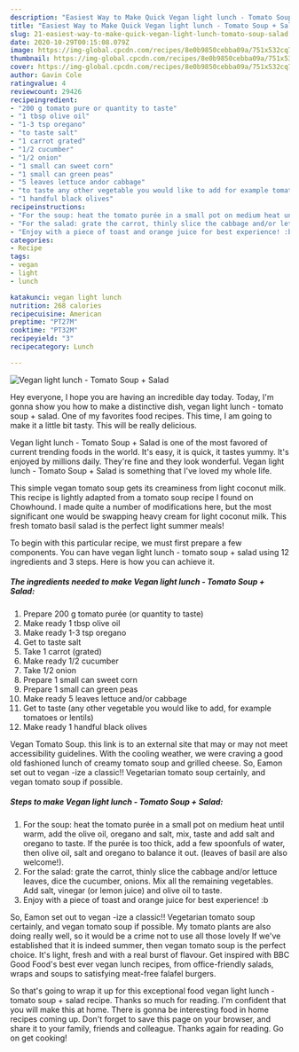 ```yaml
---
description: "Easiest Way to Make Quick Vegan light lunch - Tomato Soup + Salad"
title: "Easiest Way to Make Quick Vegan light lunch - Tomato Soup + Salad"
slug: 21-easiest-way-to-make-quick-vegan-light-lunch-tomato-soup-salad
date: 2020-10-29T00:15:08.079Z
image: https://img-global.cpcdn.com/recipes/8e0b9850cebba09a/751x532cq70/vegan-light-lunch-tomato-soup-salad-recipe-main-photo.jpg
thumbnail: https://img-global.cpcdn.com/recipes/8e0b9850cebba09a/751x532cq70/vegan-light-lunch-tomato-soup-salad-recipe-main-photo.jpg
cover: https://img-global.cpcdn.com/recipes/8e0b9850cebba09a/751x532cq70/vegan-light-lunch-tomato-soup-salad-recipe-main-photo.jpg
author: Gavin Cole
ratingvalue: 4
reviewcount: 29426
recipeingredient:
- "200 g tomato pure or quantity to taste"
- "1 tbsp olive oil"
- "1-3 tsp oregano"
- "to taste salt"
- "1 carrot grated"
- "1/2 cucumber"
- "1/2 onion"
- "1 small can sweet corn"
- "1 small can green peas"
- "5 leaves lettuce andor cabbage"
- "to taste any other vegetable you would like to add for example tomatoes or lentils"
- "1 handful black olives"
recipeinstructions:
- "For the soup: heat the tomato purée in a small pot on medium heat until warm, add the olive oil, oregano and salt, mix, taste and add salt and oregano to taste. If the purée is too thick, add a few spoonfuls of water, then olive oil, salt and oregano to balance it out. (leaves of basil are also welcome!)."
- "For the salad: grate the carrot, thinly slice the cabbage and/or lettuce leaves, dice the cucumber, onions. Mix all the remaining vegetables. Add salt, vinegar (or lemon juice) and olive oil to taste."
- "Enjoy with a piece of toast and orange juice for best experience! :b"
categories:
- Recipe
tags:
- vegan
- light
- lunch

katakunci: vegan light lunch 
nutrition: 268 calories
recipecuisine: American
preptime: "PT27M"
cooktime: "PT32M"
recipeyield: "3"
recipecategory: Lunch

---
```



![Vegan light lunch - Tomato Soup + Salad](https://img-global.cpcdn.com/recipes/8e0b9850cebba09a/751x532cq70/vegan-light-lunch-tomato-soup-salad-recipe-main-photo.jpg)

Hey everyone, I hope you are having an incredible day today. Today, I'm gonna show you how to make a distinctive dish, vegan light lunch - tomato soup + salad. One of my favorites food recipes. This time, I am going to make it a little bit tasty. This will be really delicious.

Vegan light lunch - Tomato Soup + Salad is one of the most favored of current trending foods in the world. It's easy, it is quick, it tastes yummy. It's enjoyed by millions daily. They're fine and they look wonderful. Vegan light lunch - Tomato Soup + Salad is something that I've loved my whole life.

This simple vegan tomato soup gets its creaminess from light coconut milk. This recipe is lightly adapted from a tomato soup recipe I found on Chowhound. I made quite a number of modifications here, but the most significant one would be swapping heavy cream for light coconut milk. This fresh tomato basil salad is the perfect light summer meals!


To begin with this particular recipe, we must first prepare a few components. You can have vegan light lunch - tomato soup + salad using 12 ingredients and 3 steps. Here is how you can achieve it.

<!--inarticleads1-->

##### The ingredients needed to make Vegan light lunch - Tomato Soup + Salad:

1. Prepare 200 g tomato purée (or quantity to taste)
1. Make ready 1 tbsp olive oil
1. Make ready 1-3 tsp oregano
1. Get to taste salt
1. Take 1 carrot (grated)
1. Make ready 1/2 cucumber
1. Take 1/2 onion
1. Prepare 1 small can sweet corn
1. Prepare 1 small can green peas
1. Make ready 5 leaves lettuce and/or cabbage
1. Get to taste (any other vegetable you would like to add, for example tomatoes or lentils)
1. Make ready 1 handful black olives


Vegan Tomato Soup. this link is to an external site that may or may not meet accessibility guidelines. With the cooling weather, we were craving a good old fashioned lunch of creamy tomato soup and grilled cheese. So, Eamon set out to vegan -ize a classic!! Vegetarian tomato soup certainly, and vegan tomato soup if possible. 

<!--inarticleads2-->

##### Steps to make Vegan light lunch - Tomato Soup + Salad:

1. For the soup: heat the tomato purée in a small pot on medium heat until warm, add the olive oil, oregano and salt, mix, taste and add salt and oregano to taste. If the purée is too thick, add a few spoonfuls of water, then olive oil, salt and oregano to balance it out. (leaves of basil are also welcome!).
1. For the salad: grate the carrot, thinly slice the cabbage and/or lettuce leaves, dice the cucumber, onions. Mix all the remaining vegetables. Add salt, vinegar (or lemon juice) and olive oil to taste.
1. Enjoy with a piece of toast and orange juice for best experience! :b


So, Eamon set out to vegan -ize a classic!! Vegetarian tomato soup certainly, and vegan tomato soup if possible. My tomato plants are also doing really well, so it would be a crime not to use all those lovely If we&#39;ve established that it is indeed summer, then vegan tomato soup is the perfect choice. It&#39;s light, fresh and with a real burst of flavour. Get inspired with BBC Good Food&#39;s best ever vegan lunch recipes, from office-friendly salads, wraps and soups to satisfying meat-free falafel burgers. 

So that's going to wrap it up for this exceptional food vegan light lunch - tomato soup + salad recipe. Thanks so much for reading. I'm confident that you will make this at home. There is gonna be interesting food in home recipes coming up. Don't forget to save this page on your browser, and share it to your family, friends and colleague. Thanks again for reading. Go on get cooking!
